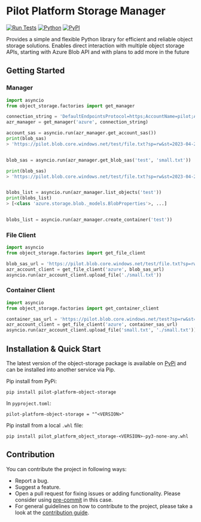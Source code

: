 # Pilot Platform Storage Manager

[![Run Tests](https://github.com/PilotDataPlatform/object-storage/actions/workflows/run-tests.yml/badge.svg?branch=develop)](https://github.com/PilotDataPlatform/object-storage/actions/workflows/run-tests.yml)
[![Python](https://img.shields.io/badge/python-3.9-brightgreen.svg)](https://www.python.org/)
[![PyPI](https://img.shields.io/pypi/v/pilot-platform-object-storage.svg)](https://pypi.org/project/pilot-platform-object-storage/)

Provides a simple and flexible Python library for efficient and reliable object storage solutions. Enables direct interaction with multiple object storage APIs, starting with Azure Blob API and with plans to add more in the future


## Getting Started

### Manager
```python
import asyncio
from object_storage.factories import get_manager

connection_string = 'DefaultEndpointsProtocol=https;AccountName=pilot;AccountKey=any;EndpointSuffix=core.windows.net'
azr_manager = get_manager('azure', connection_string)

account_sas = asyncio.run(azr_manager.get_account_sas())
print(blob_sas)
> 'https://pilot.blob.core.windows.net/test/file.txt?sp=rw&st=2023-04-28T15:15:14Z&se=2023-04-28T23:15:14Z&spr=https&sv=2021-12-02&sr=b&sig=account_signature'


blob_sas = asyncio.run(azr_manager.get_blob_sas('test', 'small.txt'))

print(blob_sas)
> 'https://pilot.blob.core.windows.net/test/file.txt?sp=rw&st=2023-04-28T15:15:14Z&se=2023-04-28T23:15:14Z&spr=https&sv=2021-12-02&sr=b&sig=blob_signature'


blobs_list = asyncio.run(azr_manager.list_objects('test'))
print(blobs_list)
> [<class 'azure.storage.blob._models.BlobProperties'>, ...]


blobs_list = asyncio.run(azr_manager.create_container('test'))
```

### File Client
```python
import asyncio
from object_storage.factories import get_file_client

blob_sas_url = 'https://pilot.blob.core.windows.net/test/file.txt?sp=rw&st=2023-04-28T15:15:14Z&se=2023-04-28T23:15:14Z&spr=https&sv=2021-12-02&sr=b&sig=account_signature'
azr_account_client = get_file_client('azure', blob_sas_url)
asyncio.run(azr_account_client.upload_file('./small.txt'))
```

### Container Client
```python
import asyncio
from object_storage.factories import get_container_client

container_sas_url = 'https://pilot.blob.core.windows.net/test?sp=rw&st=2023-04-28T15:15:14Z&se=2023-04-28T23:15:14Z&spr=https&sv=2021-12-02&sr=b&sig=account_signature'
azr_account_client = get_file_client('azure', container_sas_url)
asyncio.run(azr_account_client.upload_file('small.txt', './small.txt'))

```


## Installation & Quick Start
The latest version of the object-storage package is available on [PyPi](https://pypi.org/project/pilot-platform-object-storage/) and can be installed into another service via Pip.

Pip install from PyPi:
```
pip install pilot-platform-object-storage
```

In `pyproject.toml`:
```
pilot-platform-object-storage = "^<VERSION>"
```

Pip install from a local `.whl` file:
```
pip install pilot_platform_object_storage-<VERSION>-py3-none-any.whl
```

## Contribution

You can contribute the project in following ways:

* Report a bug.
* Suggest a feature.
* Open a pull request for fixing issues or adding functionality. Please consider using [pre-commit](https://pre-commit.com) in this case.
* For general guidelines on how to contribute to the project, please take a look at the [contribution guide](CONTRIBUTING.md).
